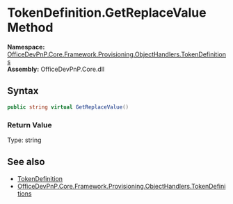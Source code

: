 # TokenDefinition.GetReplaceValue Method  
  

**Namespace:** [OfficeDevPnP.Core.Framework.Provisioning.ObjectHandlers.TokenDefinitions](OfficeDevPnP.Core.Framework.Provisioning.ObjectHandlers.TokenDefinitions.md)  
**Assembly:** OfficeDevPnP.Core.dll  
## Syntax
```C#
public string virtual GetReplaceValue()
```
### Return Value
Type: string  

## See also
- [TokenDefinition](OfficeDevPnP.Core.Framework.Provisioning.ObjectHandlers.TokenDefinitions.TokenDefinition.md) 
- [OfficeDevPnP.Core.Framework.Provisioning.ObjectHandlers.TokenDefinitions](OfficeDevPnP.Core.Framework.Provisioning.ObjectHandlers.TokenDefinitions.md) 
